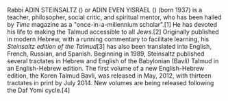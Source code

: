 Rabbi ADIN STEINSALTZ () or ADIN EVEN YISRAEL () (born 1937) is a teacher, philosopher, social critic, and spiritual mentor, who has been hailed by _Time_ magazine as a "once-in-a-millennium scholar".[1] He has devoted his life to making the Talmud accessible to all Jews.[2] Originally published in modern Hebrew, with a running commentary to facilitate learning, his _Steinsaltz edition of the Talmud_[3] has also been translated into English, French, Russian, and Spanish. Beginning in 1989, Steinsaltz published several tractates in Hebrew and English of the Babylonian (Bavli) Talmud in an English-Hebrew edition. The first volume of a new English-Hebrew edition, the Koren Talmud Bavli, was released in May, 2012, with thirteen tractates in print by July 2014. New volumes are being released following the Daf Yomi cycle.[4]
